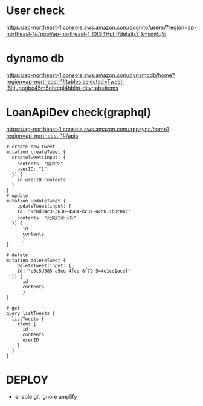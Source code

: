 # User check
https://ap-northeast-1.console.aws.amazon.com/cognito/users/?region=ap-northeast-1#/pool/ap-northeast-1_l0fS4Hphf/details?_k=sm6q9i


# dynamo db
https://ap-northeast-1.console.aws.amazon.com/dynamodb/home?region=ap-northeast-1#tables:selected=Tweet-l6ltjupogbc45m5ohrcpl4hblm-dev;tab=items

# LoanApiDev check(graphql)
https://ap-northeast-1.console.aws.amazon.com/appsync/home?region=ap-northeast-1#/apis

```
# create new tweet
mutation createTweet {
  createTweet(input: {
    contents: "疲れた"
    userID: "1"
  }) {
    id userID contents
  }
}
# update
mutation updateTweet {
	updateTweet(input: {
    id: "9c8d34c3-3630-4564-bc31-4cd011b3c8ac"
    contents: "元気になった"
  }) {
      id
      contents
      }
}

# delete
mutation deleteTweet {
	deleteTweet(input: {
    id: "e8c5d585-a5ee-4fcd-8f79-544e1cd1acef"
  }) {
      id
      contents
      }
}

# get
query listTweets {
  listTweets {
    items {
      id
      contents
      userID
    }
  }
}
```
# DEPLOY
- enable git ignore amplify